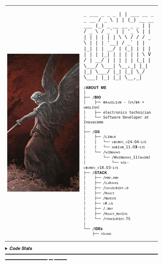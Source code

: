 <table>
  <tr>
    <td style="width: 50%;">
       <img src="https://github.com/RafaelVVolkmer/RafaelVVolkmer/blob/main/image.png" alt="Angel" style="width: 200%; border: none;"/>
    </td>
    <td style="width: 50%; vertical-align: top;">
      <p style="font-family: monospace; font-size: 16px;">
        _                             ___    _   _                  _                
           | |   ___    __ _   _ __      / _ \  | | (_) __   __   ___  (_)  _ __    __ _ 
        _  | |  / _ \  / _` | | '_ \    | | | | | | | | \ \ / /  / _ \ | | | '__|  / _` |
       | |_| | |  __/ | (_| | | | | |   | |_| | | | | |  \ V /  |  __/ | | | |    | (_| |
        \___/   \___|  \__,_| |_| |_|    \___/  |_| |_|   \_/    \___| |_| |_|     \__,_|
        
</p>

    /𝐀𝐁𝐎𝐔𝐓 𝐌𝐄
    │
    ├── /𝐁𝐈𝐎
    │    ├── ʙʀᴀᴢɪʟɪᴀɴ - (ᴘᴛ/ʙʀ + ᴇɴɢʟɪꜱʜ)
    │    ├── electronics technician
    │    └── Software Developer at Inovacomm
    │
    ├── /𝐎𝐒
    │    ├── /ʟɪɴᴜx 
    │    │   └── ᴜʙᴜɴᴛᴜ_ᴠ𝟤𝟦.𝟢𝟦-ʟᴛꜱ
    │    │   └── ᴅᴇʙɪᴀɴ_𝟣𝟣.𝟢𝟯-ʟᴛꜱ
    │    └── /ᴡɪɴᴅᴏᴡꜱ
    │        └── /Wᴡɪɴᴅᴏᴡꜱ_𝟣𝟣(ᴍᴀɪɴ)
    │            └── ᴡꜱʟ-ᴜʙᴜɴᴛᴜ_ᴠ𝟣𝟪.𝟢𝟥-ʟᴛꜱ
    ├── /𝐒𝐓𝐀𝐂𝐊
    │    ├── /ᴘʜᴘ.ᴘʜᴘ
    │    ├── /ʟᴀʀᴀᴠᴇʟ
    │    ├── /ᴊᴀᴠᴀsᴄʀɪᴘᴛ.ᴊs
    │    ├── /ʀᴇᴀᴄᴛ
    │    ├── /ɴᴇxᴛᴊs
    │    ├── ᴄ#.ᴄs
    │    ├── /.ɴᴇᴛ
    │    ├── /ʀᴇᴀᴄᴛ_ɴᴀᴛɪᴠᴇ
    │    └── /ᴛʏᴘᴇsᴄʀɪᴘᴛ.TS
    │
    └── /𝐈𝐃𝐄𝐬
        ├── ᴠꜱᴄᴏᴅᴇ
        
  </tr>
</table>

<details>
<summary> 𝑪𝒐𝒅𝒆 𝑺𝒕𝒂𝒕𝒔 ━━━━━━━━━━━━━━━━━━━━━━━━━━━━━━━━━━━━━━━━━━━━━━ ━ ━━━</summary>
<br>
  <img src="https://leetcard.jacoblin.cool/Jeanikt?theme=nord&font=JetBrains%20Mono" height="163," alt="LeetCode Stats" /> <img src="https://github-readme-stats.vercel.app/api?username=Jeanikt&hide_title=false&hide_rank=false&show_icons=true&include_all_commits=true&count_private=true&disable_animations=false&theme=nord&locale=en&hide_border=true&order=1" height="163" alt="stats graph"  />
<br>
</details>





                                                                                                          
                                                                                                          

